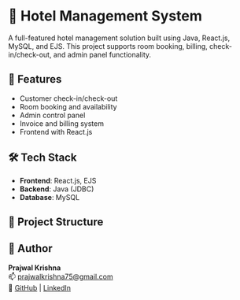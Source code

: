 # 🏨 Hotel Management System

A full-featured hotel management solution built using Java, React.js, MySQL, and EJS. This project supports room booking, billing, check-in/check-out, and admin panel functionality.

## 🚀 Features
- Customer check-in/check-out
- Room booking and availability
- Admin control panel
- Invoice and billing system
- Frontend with React.js

## 🛠 Tech Stack
- **Frontend**: React.js, EJS
- **Backend**: Java (JDBC)
- **Database**: MySQL

## 📂 Project Structure


## 📧 Author
**Prajwal Krishna**  
📫 prajwalkrishna75@gmail.com  
🔗 [GitHub](https://github.com/prajwal-kv12) | [LinkedIn](https://linkedin.com/in/prajwal-k-81bb11263)
